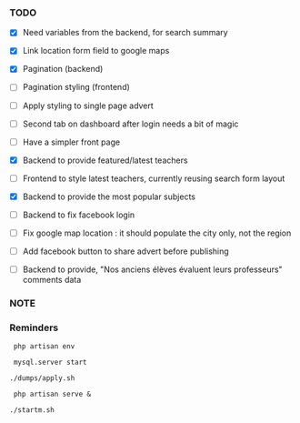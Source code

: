 ### TODO

- [x] Need variables from the backend, for search summary
- [x] Link location form field to google maps
- [x] Pagination (backend)
- [ ] Pagination styling (frontend)
- [ ] Apply styling to single page advert
- [ ] Second tab on dashboard after login needs a bit of magic
- [ ] Have a simpler front page
- [x] Backend to provide featured/latest teachers
- [ ] Frontend to style latest teachers, currently reusing search form layout
- [x] Backend to provide the most popular subjects
- [ ] Backend to fix facebook login
- [ ] Fix google map location : it should populate the city only, not the region
- [ ] Add facebook button to share advert before publishing
- [ ] Backend to provide, "Nos anciens élèves évaluent leurs professeurs" comments data


### NOTE


### Reminders
` php artisan env`

` mysql.server start`

` ./dumps/apply.sh `

` php artisan serve &`

`./startm.sh`
